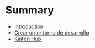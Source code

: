 # Summary

* [Introduction](README.md)
* [Crear un entorno de desarrollo](chapter1.md)
* [Kinton Hub](kinton_hub.adoc)

